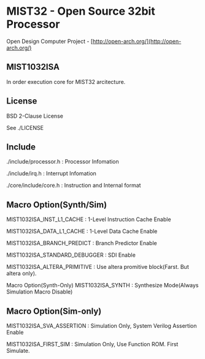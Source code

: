 MIST32 - Open Source 32bit Processor
==================

Open Design Computer Project - [http://open-arch.org/](http://open-arch.org/)

MIST1032ISA
---
In order execution core for MIST32 arcitecture.


License
---
BSD 2-Clause License

See ./LICENSE

Include
---
  ./include/processor.h				:	Processor Infomation
  
  ./include/irq.h						:	Interrupt Infomation
  
  ./core/include/core.h				:	Instruction and Internal format

Macro Option(Synth/Sim)
---
  MIST1032ISA_INST_L1_CACHE			:	1-Level Instruction Cache Enable 
  
  MIST1032ISA_DATA_L1_CACHE			:	1-Level Data Cache Enable
  
  MIST1032ISA_BRANCH_PREDICT		:	Branch Predictor Enable
  
  MIST1032ISA_STANDARD_DEBUGGER		:	SDI Enable

  MIST1032ISA_ALTERA_PRIMITIVE  : Use altera promitive block(Farst. But altera only).
  


Macro Option(Synth-Only)
  MIST1032ISA_SYNTH					:	Synthesize Mode(Always Simulation Macro Disable)
  
  
Macro Option(Sim-only)
---
  MIST1032ISA_SVA_ASSERTION			:	Simulation Only, System Verilog Assertion Enable
  
  MIST1032ISA_FIRST_SIM				:	Simulation Only, Use Function ROM. First Simulate.
